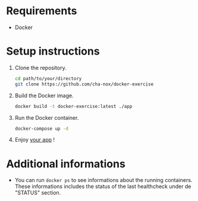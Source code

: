 # Requirements
- Docker

# Setup instructions
1. Clone the repository.
    ```sh
    cd path/to/your/directory
    git clone https://github.com/cha-nox/docker-exercise
    ```
2. Build the Docker image.
    ```sh
    docker build -t docker-exercise:latest ./app
    ```
3. Run the Docker container.
    ```sh
    docker-compose up -d
    ```
4. Enjoy [your app](http://127.0.0.1:3000) !

# Additional informations
- You can run `docker ps` to see informations about the running containers. These informations includes the status of the last healthcheck under de "STATUS" section.